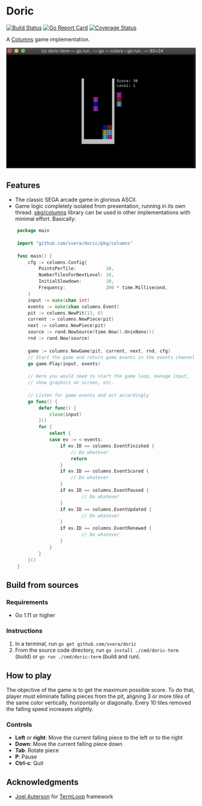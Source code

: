 # Doric
[![Build Status](https://travis-ci.com/svera/doric.svg?token=ZmEX1TYcmCiUitzCyjf1&branch=master)](https://travis-ci.com/svera/doric)
[![Go Report Card](https://goreportcard.com/badge/github.com/svera/doric)](https://goreportcard.com/report/github.com/svera/doric)
[![Coverage Status](https://coveralls.io/repos/github/svera/doric/badge.svg?branch=master)](https://coveralls.io/github/svera/doric?branch=master)

A [Columns](https://en.wikipedia.org/wiki/Columns_(video_game)) game implementation.

![Doric screenshot](screenshot.png)

## Features

* The classic SEGA arcade game in glorious ASCII.
* Game logic completely isolated from presentation, running in its own thread. [pkg/columns](pkg/columns) library can be used in other implementations with minimal effort. Basically:
```go
    package main

    import "github.com/svera/doric/pkg/columns"

    func main() {
        cfg := columns.Config{
            PointsPerTile:           10,
            NumberTilesForNextLevel: 10,
            InitialSlowdown:         10,
            Frequency:               200 * time.Millisecond,
        }        
        input := make(chan int)
        events := make(chan columns.Event)
        pit := columns.NewPit(13, 6)
        current := columns.NewPiece(pit)
    	next := columns.NewPiece(pit)
        source := rand.NewSource(time.Now().UnixNano())
        rnd := rand.New(source)
        
        game := columns.NewGame(pit, current, next, rnd, cfg)
        // Start the game and return game events in the events channel
        go game.Play(input, events)

        // Here you would need to start the game loop, manage input,
        // show graphics on screen, etc.

        // Listen for game events and act accordingly
        go func() {
            defer func() {
			    close(input)
		    }()
            for {
                select {
                case ev := <-events:
                    if ev.ID == columns.EventFinished {
                        // Do whatever
                        return
                    }
                    if ev.ID == columns.EventScored {
                        // Do whatever
                    }
                    if ev.ID == columns.EventPaused {
                            // Do whatever
                    }
                    if ev.ID == columns.EventUpdated {
                            // Do whatever
                    }
                    if ev.ID == columns.EventRenewed {
                            // Do whatever
                    }
                }
            }
    	}()
    }
```

## Build from sources

### Requirements

* Go 1.11 or higher

### Instructions

 1. In a terminal, run `go get github.com/svera/doric`
 2. From the source code directory, run `go install ./cmd/doric-term` (build) or `go run ./cmd/doric-term` (build and run).

## How to play

The objective of the game is to get the maximum possible score. To do that, player must eliminate falling pieces from the pit, aligning
3 or more tiles of the same color vertically, horizontally or diagonally. Every 10 tiles removed the falling speed increases slightly.

### Controls

* **Left** or **right**: Move the current falling piece to the left or to the right
* **Down**: Move the current falling piece down
* **Tab**: Rotate piece
* **P**: Pause
* **Ctrl-c**: Quit

## Acknowledgments
* [Joel Auterson](https://github.com/JoelOtter) for [TermLoop](https://github.com/JoelOtter/termloop) framework